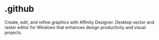 # .github
Create, edit, and refine graphics with Affinity Designer. Desktop vector and raster editor for Windows that enhances design productivity and visual projects.
